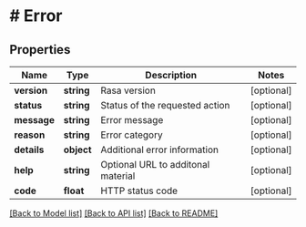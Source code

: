 # # Error

## Properties

Name | Type | Description | Notes
------------ | ------------- | ------------- | -------------
**version** | **string** | Rasa version | [optional]
**status** | **string** | Status of the requested action | [optional]
**message** | **string** | Error message | [optional]
**reason** | **string** | Error category | [optional]
**details** | **object** | Additional error information | [optional]
**help** | **string** | Optional URL to additonal material | [optional]
**code** | **float** | HTTP status code | [optional]

[[Back to Model list]](../../README.md#models) [[Back to API list]](../../README.md#endpoints) [[Back to README]](../../README.md)
